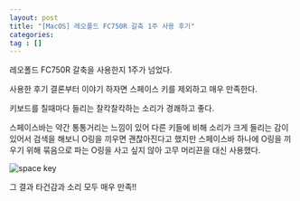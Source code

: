```yaml
---
layout: post
title: "[MacOS] 레오폴드 FC750R 갈축 1주 사용 후기"
categories: 
tag : []
---
```


레오폴드 FC750R 갈축을 사용한지 1주가 넘었다.  

사용한 후기 결론부터 이야기 하자면 스페이스 키를 제외하고 매우 만족한다.  

키보드를 칠때마다 들리는 찰칵찰칵하는 소리가 경쾌하고 좋다. 

스페이스바는 약간 통통거리는 느낌이 있어 다른 키들에 비해 소리가 크게 들리는 감이 있어서 검색을 해보니 O링을 끼우면 괜찮아진다고 했지만 스페이스바 하나에 O링을 끼우기 위해 묶음으로 파는 O링을 사고 싶지 않아 고무 머리끈을 대신 사용했다. 

![space key](https://krispedia.github.io/assets/images/FC750R_spacebar_key.jpg)

그 결과 타건감과 소리 모두 매우 만족!!